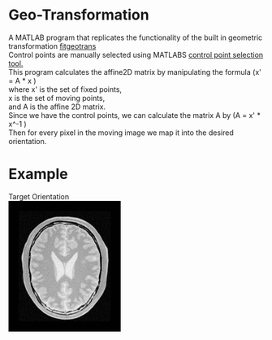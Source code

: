 # Geo-Transformation   
A MATLAB program that replicates the functionality of the built in geometric transformation [fitgeotrans](https://www.mathworks.com/help/images/ref/fitgeotrans.html)   
Control points are manually selected using MATLABS [control point selection tool.](https://www.mathworks.com/help/images/ref/cpselect.html)    
This program calculates the affine2D matrix by manipulating the formula (x' = A * x )   
where x' is the set of fixed points,   
x is the set of moving points,   
and A is the affine 2D matrix.     
Since we have the control points, we can calculate the matrix A by (A = x' * x^-1 )   
Then for every pixel in the moving image we map it into the desired orientation.   

# Example
Target Orientation    
![Target Image](/BrainProtonDensitySliceBorder20.png)
